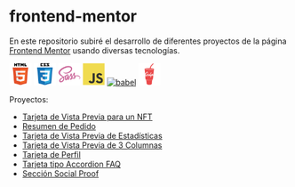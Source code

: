 # frontend-mentor
En este repositorio subiré el desarrollo de diferentes proyectos de la página [Frontend Mentor](https://www.frontendmentor.io/home) usando diversas tecnologías.

[<img src="https://raw.githubusercontent.com/devicons/devicon/master/icons/html5/html5-original-wordmark.svg" alt="html5" width="40" height="40"/>](#)
[<img src="https://raw.githubusercontent.com/devicons/devicon/master/icons/css3/css3-original-wordmark.svg" alt="css3" width="40" height="40"/>](#)
[<img src="https://raw.githubusercontent.com/devicons/devicon/master/icons/sass/sass-original.svg" alt="sass" width="40" height="40"/>](#)
[<img src="https://raw.githubusercontent.com/devicons/devicon/master/icons/javascript/javascript-original.svg" alt="javascript" width="40" height="40"/>](#)
[<img src="https://www.vectorlogo.zone/logos/babeljs/babeljs-icon.svg" alt="babel" width="40" height="40"/>](#)
[<img src="https://raw.githubusercontent.com/devicons/devicon/master/icons/gulp/gulp-plain.svg" alt="gulp" width="40" height="40"/>](#)

Proyectos:

* [Tarjeta de Vista Previa para un NFT](https://sdann26.github.io/frontend-mentor/nft-preview-card-component-main/)
* [Resumen de Pedido](https://sdann26.github.io/frontend-mentor/order-summary-component-main/)
* [Tarjeta de Vista Previa de Estadísticas](https://sdann26.github.io/frontend-mentor/stats-preview-card-component-main/)
* [Tarjeta de Vista Previa de 3 Columnas](https://sdann26.github.io/frontend-mentor/3-column-preview-card-component-main/)
* [Tarjeta de Perfil](https://sdann26.github.io/frontend-mentor/profile-card-component-main/)
* [Tarjeta tipo Accordion FAQ](https://sdann26.github.io/frontend-mentor/faq-accordion-card-main/)
* [Sección Social Proof](https://sdann26.github.io/frontend-mentor/social-proof-section-master/)
